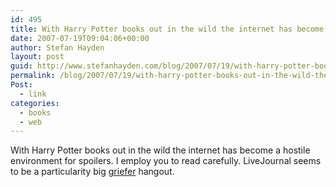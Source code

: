 ```yaml
---
id: 495
title: With Harry Potter books out in the wild the internet has become a hostile environment for spoilers
date: 2007-07-19T09:04:06+00:00
author: Stefan Hayden
layout: post
guid: http://www.stefanhayden.com/blog/2007/07/19/with-harry-potter-books-out-in-the-wild-the-internet-has-become-a-hostile-environment-for-spoilers/
permalink: /blog/2007/07/19/with-harry-potter-books-out-in-the-wild-the-internet-has-become-a-hostile-environment-for-spoilers/
Post:
  - link
categories:
  - books
  - web
---
```

With Harry Potter books out in the wild the internet has become a hostile environment for spoilers. I employ you to read carefully. LiveJournal seems to be a particularity big <a href="http://en.wikipedia.org/wiki/Griefer">griefer</a> hangout.